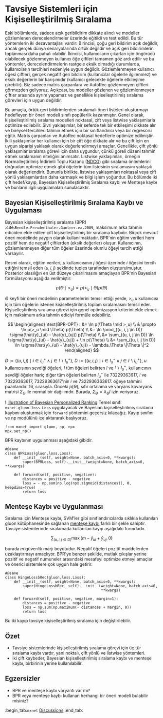 # Tavsiye Sistemleri için Kişiselleştirilmiş Sıralama

Eski bölümlerde, sadece açık geribildirim dikkate alındı ve modeller gözlemlenen derecelendirmeler üzerinde eğitildi ve test edildi. Bu tür yöntemlerin iki dezavantajları vardır: Birincisi, çoğu geri bildirim açık değildir, ancak gerçek dünya senaryolarında örtük değildir ve açık geri bildirimlerin toplanması daha pahalı olabilir. İkincisi, kullanıcıların çıkarları için öngörücü olabilecek gözlenmeyen kullanıcı öğe çiftleri tamamen göz ardı edilir ve bu yöntemler, derecelendirmelerin rastgele eksik olmadığı durumlarda, kullanıcıların tercihleri nedeniyle uygun değildir. Gözlemlenmeyen kullanıcı öğesi çiftleri, gerçek negatif geri bildirim (kullanıcılar öğelerle ilgilenmez) ve eksik değerlerin bir karışımıdır (kullanıcı gelecekte öğelerle etkileşime girebilir). Biz sadece matris çarpanlara ve AutoRec gözlenmeyen çiftleri görmezden geliyoruz. Açıkçası, bu modeller gözlenen ve gözlemlenmeyen çiftler arasında ayrım yapamaz ve genellikle kişiselleştirilmiş sıralama görevleri için uygun değildir. 

Bu amaçla, örtük geri bildirimlerden sıralamalı öneri listeleri oluşturmayı hedefleyen bir öneri modeli sınıfı popülerlik kazanmıştır. Genel olarak, kişiselleştirilmiş sıralama modelleri noktasal, çift veya listwise yaklaşımlarla optimize edilebilir. Sivri yaklaşımlar, bir seferde tek bir etkileşimi dikkate alır ve bireysel tercihleri tahmin etmek için bir sınıflandırıcı veya bir regresörü eğitir. Matris çarpanları ve AutoRec noktasal hedeflerle optimize edilmiştir. İkili yaklaşımlar her kullanıcı için bir çift öğe dikkate alır ve bu çift için en uygun siparişi yaklaşık olarak değerlendirmeyi amaçlar. Genellikle, çift yönlü yaklaşımlar sıralama görevi için daha uygundur, çünkü göreli düzeni tahmin etmek sıralamanın niteliğini anımsatır. Listwise yaklaşımları, örneğin Normalleştirilmiş İndirimli Toplu Kazanç ([NDCG](https://en.wikipedia.org/wiki/Discounted_cumulative_gain)) gibi sıralama önlemlerini doğrudan optimize etmek gibi öğelerin tüm listesinin sıralamasını yaklaşık olarak değerlendirir. Bununla birlikte, listwise yaklaşımları noktasal veya çift yönlü yaklaşımlardan daha karmaşık ve bilgi işlem yoğundur. Bu bölümde iki çift hedef/kayıp, Bayesian Kişiselleştirilmiş Sıralama kaybı ve Menteşe kaybı ve bunların ilgili uygulamaları sunulacaktır. 

## Bayesian Kişiselleştirilmiş Sıralama Kaybı ve Uygulaması

Bayesian kişiselleştirilmiş sıralama (BPR) :cite:`Rendle.Freudenthaler.Gantner.ea.2009`, maksimum arka tahmin ediciden elde edilen çift kişiselleştirilmiş bir sıralama kaybıdır. Birçok mevcut öneri modelinde yaygın olarak kullanılmaktadır. BPR'nin eğitim verileri hem pozitif hem de negatif çiftlerden (eksik değerler) oluşur. Kullanıcının, gözlemlenmeyen diğer tüm öğeler üzerinde olumlu öğeyi tercih ettiği varsayılır. 

Resmi olarak, eğitim verileri, $u$ kullanıcısının $j$ öğesi üzerinde $i$ öğesini tercih ettiğini temsil eden $(u, i, j)$ şeklinde tuples tarafından oluşturulmuştur. Posterior olasılığın en üst düzeye çıkarılmasını amaçlayan BPR'nin Bayesian formülasyonu aşağıda verilmiştir: 

$$
p(\Theta \mid >_u )  \propto  p(>_u \mid \Theta) p(\Theta)
$$

$\Theta$ keyfi bir öneri modelinin parametrelerini temsil ettiği yerde, $>_u$ $u$ kullanıcısı için tüm öğelerin istenen kişiselleştirilmiş toplam sıralamasını temsil eder. Kişiselleştirilmiş sıralama görevi için genel optimizasyon kriterini elde etmek için maksimum arka tahmin ediciyi formüle edebiliriz. 

$$
\begin{aligned}
\text{BPR-OPT} : &= \ln p(\Theta \mid >_u) \\
         & \propto \ln p(>_u \mid \Theta) p(\Theta) \\
         &= \ln \prod_{(u, i, j \in D)} \sigma(\hat{y}_{ui} - \hat{y}_{uj}) p(\Theta) \\
         &= \sum_{(u, i, j \in D)} \ln \sigma(\hat{y}_{ui} - \hat{y}_{uj}) + \ln p(\Theta) \\
         &= \sum_{(u, i, j \in D)} \ln \sigma(\hat{y}_{ui} - \hat{y}_{uj}) - \lambda_\Theta \|\Theta \|^2
\end{aligned}
$$

$D := \{(u, i, j) \mid i \in I^+_u \wedge j \in I \backslash I^+_u \}$, $D := \{(u, i, j) \mid i \in I^+_u \wedge j \in I \backslash I^+_u \}$, $u$ kullanıcısının sevdiği öğeleri, $I$ tüm öğeleri belirten $I$ ve $I \backslash I^+_u$, kullanıcının sevdiği öğeler hariç diğer tüm öğeleri belirten $I^+_u$ ile 73229363617, $i$ ve 73229363617, 73229363617'nin $i$ ve 7322936363617. öğeye tahmini puanlarıdır. 16, sırasıyla. Önceki $p(\Theta)$, sıfır ortalama ve varyans kovaryans matrisi $\Sigma_\Theta$ ile normal bir dağılımdır. Burada, $\Sigma_\Theta = \lambda_\Theta I$ izin veriyoruz. 

! [Illustration of Bayesian Personalized Ranking](../img/rec-ranking.svg) Temel sınıfı `mxnet.gluon.loss.Loss` uygulayacak ve Bayesian kişiselleştirilmiş sıralama kaybını oluşturmak için `forward` yöntemini geçersiz kılacağız. Kayıp sınıfını ve np modülünü içe aktararak başlıyoruz.

```{.python .input  n=5}
from mxnet import gluon, np, npx
npx.set_np()
```

BPR kaybının uygulanması aşağıdaki gibidir.

```{.python .input  n=2}
#@save
class BPRLoss(gluon.loss.Loss):
    def __init__(self, weight=None, batch_axis=0, **kwargs):
        super(BPRLoss, self).__init__(weight=None, batch_axis=0, **kwargs)

    def forward(self, positive, negative):
        distances = positive - negative
        loss = - np.sum(np.log(npx.sigmoid(distances)), 0, keepdims=True)
        return loss
```

## Menteşe Kaybı ve Uygulanması

Sıralama için Menteşe kaybı, SVM'ler gibi sınıflandırıcılarda sıklıkla kullanılan gluon kütüphanesinde sağlanan [menteşe kaybı](https://mxnet.incubator.apache.org/api/python/gluon/loss.html#mxnet.gluon.loss.HingeLoss) farklı bir şekle sahiptir. Tavsiye sistemlerinde sıralamada kullanılan kayıp aşağıdaki formdadır. 

$$
 \sum_{(u, i, j \in D)} \max( m - \hat{y}_{ui} + \hat{y}_{uj}, 0)
$$

burada $m$ güvenlik marjı boyutudur. Negatif öğeleri pozitif maddelerden uzaklaştırmayı amaçlıyor. BPR'ye benzer şekilde, mutlak çıkışlar yerine pozitif ve negatif numuneler arasındaki mesafeyi optimize etmeyi amaçlar ve önerici sistemlere çok uygun hale getirir.

```{.python .input  n=3}
#@save
class HingeLossbRec(gluon.loss.Loss):
    def __init__(self, weight=None, batch_axis=0, **kwargs):
        super(HingeLossbRec, self).__init__(weight=None, batch_axis=0,
                                            **kwargs)

    def forward(self, positive, negative, margin=1):
        distances = positive - negative
        loss = np.sum(np.maximum(- distances + margin, 0))
        return loss
```

Bu iki kayıp tavsiye kişiselleştirilmiş sıralama için değiştirilebilir. 

## Özet

- Tavsiye sistemlerinde kişiselleştirilmiş sıralama görevi için üç tür sıralama kaybı vardır, yani noktalı, çift yönlü ve listwise yöntemleri.
- İki çift kaybeder, Bayesian kişiselleştirilmiş sıralama kaybı ve menteşe kaybı, birbirinin yerine kullanılabilir.

## Egzersizler

- BPR ve menteşe kaybı varyantı var mı?
- BPR veya menteşe kaybı kullanan herhangi bir öneri modeli bulabilir misiniz?

:begin_tab:`mxnet`
[Discussions](https://discuss.d2l.ai/t/402)
:end_tab:

